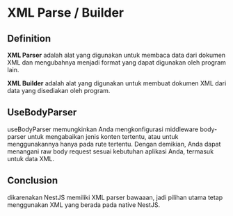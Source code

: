 # XML Parse / Builder

## Definition

**XML Parser** adalah alat yang digunakan untuk membaca data dari dokumen XML dan mengubahnya menjadi format yang dapat digunakan oleh program lain.

**XML Builder** adalah alat yang digunakan untuk membuat dokumen XML dari data yang disediakan oleh program.

## UseBodyParser

useBodyParser memungkinkan Anda mengkonfigurasi middleware body-parser untuk mengabaikan jenis konten tertentu, atau untuk menggunakannya hanya pada rute tertentu. Dengan demikian, Anda dapat menangani raw body request sesuai kebutuhan aplikasi Anda, termasuk untuk data XML.

## Conclusion

dikarenakan NestJS memiliki XML parser bawaaan, jadi pilihan utama tetap menggunakan XML yang berada pada native NestJS.
